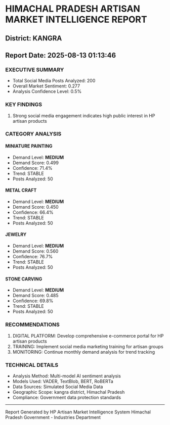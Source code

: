 # HIMACHAL PRADESH ARTISAN MARKET INTELLIGENCE REPORT
## District: KANGRA
## Report Date: 2025-08-13 01:13:46

### EXECUTIVE SUMMARY
- Total Social Media Posts Analyzed: 200
- Overall Market Sentiment: 0.277
- Analysis Confidence Level: 0.5%

### KEY FINDINGS
1. Strong social media engagement indicates high public interest in HP artisan products

### CATEGORY ANALYSIS

#### MINIATURE PAINTING
- Demand Level: **MEDIUM**
- Demand Score: 0.499
- Confidence: 71.4%
- Trend: STABLE
- Posts Analyzed: 50

#### METAL CRAFT
- Demand Level: **MEDIUM**
- Demand Score: 0.450
- Confidence: 66.4%
- Trend: STABLE
- Posts Analyzed: 50

#### JEWELRY
- Demand Level: **MEDIUM**
- Demand Score: 0.560
- Confidence: 76.7%
- Trend: STABLE
- Posts Analyzed: 50

#### STONE CARVING
- Demand Level: **MEDIUM**
- Demand Score: 0.485
- Confidence: 69.8%
- Trend: STABLE
- Posts Analyzed: 50

### RECOMMENDATIONS
1. DIGITAL PLATFORM: Develop comprehensive e-commerce portal for HP artisan products
2. TRAINING: Implement social media marketing training for artisan groups
3. MONITORING: Continue monthly demand analysis for trend tracking

### TECHNICAL DETAILS
- Analysis Method: Multi-model AI sentiment analysis
- Models Used: VADER, TextBlob, BERT, RoBERTa
- Data Sources: Simulated Social Media Data
- Geographic Scope: kangra district, Himachal Pradesh
- Compliance: Government data protection standards

---
Report Generated by HP Artisan Market Intelligence System
Himachal Pradesh Government - Industries Department
